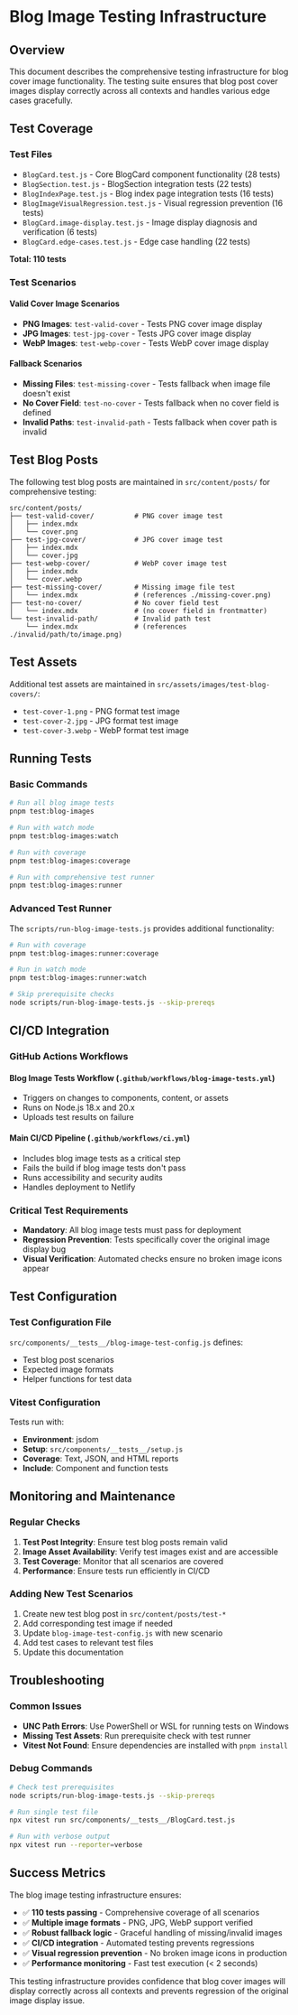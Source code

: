 # Blog Image Testing Infrastructure

## Overview

This document describes the comprehensive testing infrastructure for blog cover image functionality. The testing suite ensures that blog post cover images display correctly across all contexts and handles various edge cases gracefully.

## Test Coverage

### Test Files
- `BlogCard.test.js` - Core BlogCard component functionality (28 tests)
- `BlogSection.test.js` - BlogSection integration tests (22 tests)
- `BlogIndexPage.test.js` - Blog index page integration tests (16 tests)
- `BlogImageVisualRegression.test.js` - Visual regression prevention (16 tests)
- `BlogCard.image-display.test.js` - Image display diagnosis and verification (6 tests)
- `BlogCard.edge-cases.test.js` - Edge case handling (22 tests)

**Total: 110 tests**

### Test Scenarios

#### Valid Cover Image Scenarios
- **PNG Images**: `test-valid-cover` - Tests PNG cover image display
- **JPG Images**: `test-jpg-cover` - Tests JPG cover image display  
- **WebP Images**: `test-webp-cover` - Tests WebP cover image display

#### Fallback Scenarios
- **Missing Files**: `test-missing-cover` - Tests fallback when image file doesn't exist
- **No Cover Field**: `test-no-cover` - Tests fallback when no cover field is defined
- **Invalid Paths**: `test-invalid-path` - Tests fallback when cover path is invalid

## Test Blog Posts

The following test blog posts are maintained in `src/content/posts/` for comprehensive testing:

```
src/content/posts/
├── test-valid-cover/          # PNG cover image test
│   ├── index.mdx
│   └── cover.png
├── test-jpg-cover/            # JPG cover image test
│   ├── index.mdx
│   └── cover.jpg
├── test-webp-cover/           # WebP cover image test
│   ├── index.mdx
│   └── cover.webp
├── test-missing-cover/        # Missing image file test
│   └── index.mdx              # (references ./missing-cover.png)
├── test-no-cover/             # No cover field test
│   └── index.mdx              # (no cover field in frontmatter)
└── test-invalid-path/         # Invalid path test
    └── index.mdx              # (references ./invalid/path/to/image.png)
```

## Test Assets

Additional test assets are maintained in `src/assets/images/test-blog-covers/`:
- `test-cover-1.png` - PNG format test image
- `test-cover-2.jpg` - JPG format test image  
- `test-cover-3.webp` - WebP format test image

## Running Tests

### Basic Commands
```bash
# Run all blog image tests
pnpm test:blog-images

# Run with watch mode
pnpm test:blog-images:watch

# Run with coverage
pnpm test:blog-images:coverage

# Run with comprehensive test runner
pnpm test:blog-images:runner
```

### Advanced Test Runner
The `scripts/run-blog-image-tests.js` provides additional functionality:
```bash
# Run with coverage
pnpm test:blog-images:runner:coverage

# Run in watch mode
pnpm test:blog-images:runner:watch

# Skip prerequisite checks
node scripts/run-blog-image-tests.js --skip-prereqs
```

## CI/CD Integration

### GitHub Actions Workflows

#### Blog Image Tests Workflow (`.github/workflows/blog-image-tests.yml`)
- Triggers on changes to components, content, or assets
- Runs on Node.js 18.x and 20.x
- Uploads test results on failure

#### Main CI/CD Pipeline (`.github/workflows/ci.yml`)
- Includes blog image tests as a critical step
- Fails the build if blog image tests don't pass
- Runs accessibility and security audits
- Handles deployment to Netlify

### Critical Test Requirements
- **Mandatory**: All blog image tests must pass for deployment
- **Regression Prevention**: Tests specifically cover the original image display bug
- **Visual Verification**: Automated checks ensure no broken image icons appear

## Test Configuration

### Test Configuration File
`src/components/__tests__/blog-image-test-config.js` defines:
- Test blog post scenarios
- Expected image formats
- Helper functions for test data

### Vitest Configuration
Tests run with:
- **Environment**: jsdom
- **Setup**: `src/components/__tests__/setup.js`
- **Coverage**: Text, JSON, and HTML reports
- **Include**: Component and function tests

## Monitoring and Maintenance

### Regular Checks
1. **Test Post Integrity**: Ensure test blog posts remain valid
2. **Image Asset Availability**: Verify test images exist and are accessible
3. **Test Coverage**: Monitor that all scenarios are covered
4. **Performance**: Ensure tests run efficiently in CI/CD

### Adding New Test Scenarios
1. Create new test blog post in `src/content/posts/test-*`
2. Add corresponding test image if needed
3. Update `blog-image-test-config.js` with new scenario
4. Add test cases to relevant test files
5. Update this documentation

## Troubleshooting

### Common Issues
- **UNC Path Errors**: Use PowerShell or WSL for running tests on Windows
- **Missing Test Assets**: Run prerequisite check with test runner
- **Vitest Not Found**: Ensure dependencies are installed with `pnpm install`

### Debug Commands
```bash
# Check test prerequisites
node scripts/run-blog-image-tests.js --skip-prereqs

# Run single test file
npx vitest run src/components/__tests__/BlogCard.test.js

# Run with verbose output
npx vitest run --reporter=verbose
```

## Success Metrics

The blog image testing infrastructure ensures:
- ✅ **110 tests passing** - Comprehensive coverage of all scenarios
- ✅ **Multiple image formats** - PNG, JPG, WebP support verified
- ✅ **Robust fallback logic** - Graceful handling of missing/invalid images
- ✅ **CI/CD integration** - Automated testing prevents regressions
- ✅ **Visual regression prevention** - No broken image icons in production
- ✅ **Performance monitoring** - Fast test execution (< 2 seconds)

This testing infrastructure provides confidence that blog cover images will display correctly across all contexts and prevents regression of the original image display issue.